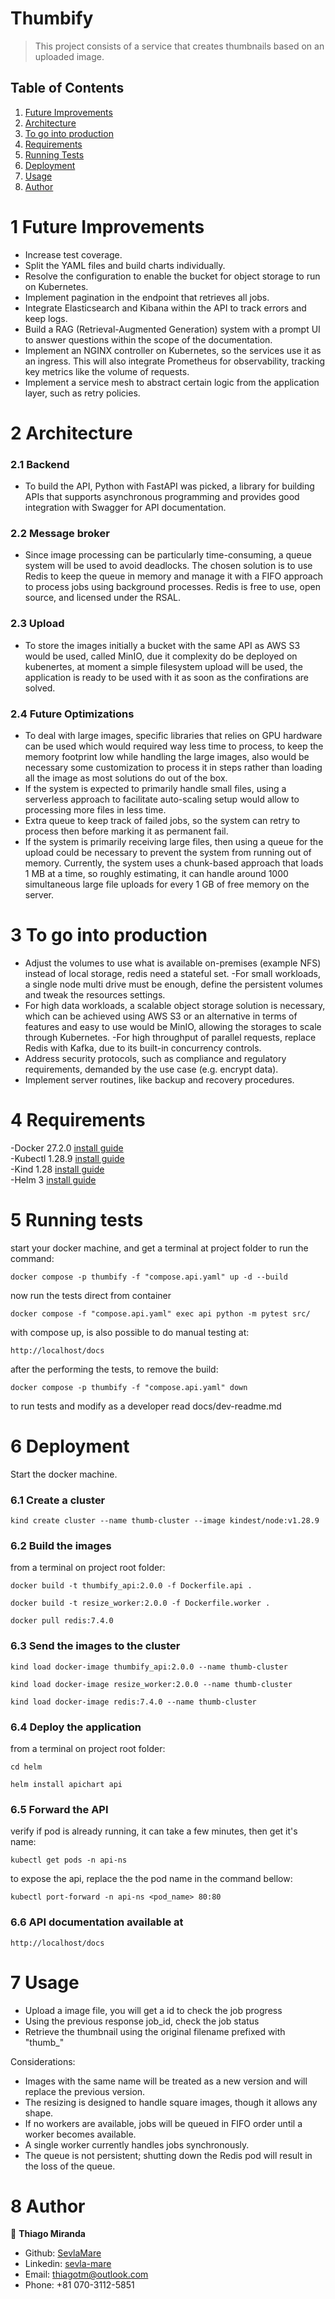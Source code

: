 # Thumbify
> This project consists of a service that creates thumbnails based on an uploaded image.

## Table of Contents

1. [Future Improvements](#future-improvements)
2. [Architecture](#architecture)
3. [To go into production](#to-go-into-production)
4. [Requirements](#requirements)
5. [Running Tests](#running-tests)
6. [Deployment](#deployment)
7. [Usage](#usage)
8. [Author](#author)

# 1 Future Improvements
- Increase test coverage.
- Split the YAML files and build charts individually.
- Resolve the configuration to enable the bucket for object storage to run on Kubernetes.
- Implement pagination in the endpoint that retrieves all jobs.
- Integrate Elasticsearch and Kibana within the API to track errors and keep logs.
- Build a RAG (Retrieval-Augmented Generation) system with a prompt UI to answer questions within the scope of the documentation.
- Implement an NGINX controller on Kubernetes, so the services use it as an ingress. This will also integrate Prometheus for observability, tracking key metrics like the volume of requests.
- Implement a service mesh to abstract certain logic from the application layer, such as retry policies.

# 2 Architecture
### 2.1 Backend
- To build the API, Python with FastAPI was picked, a library for building APIs that supports asynchronous programming and provides good integration with Swagger for API documentation.

### 2.2 Message broker
- Since image processing can be particularly time-consuming, a queue system will be used to avoid deadlocks. The chosen solution is to use Redis to keep the queue in memory and manage it with a FIFO approach to process jobs using background processes. Redis is free to use, open source, and licensed under the RSAL.

### 2.3 Upload
- To store the images initially a bucket with the same API as AWS S3 would be used, called MinIO, due it complexity do be deployed on kubenertes, at moment a simple filesystem upload will be used, the application is ready to be used with it as soon as the confirations are solved.

### 2.4 Future Optimizations
- To deal with large images, specific libraries that relies on GPU hardware can be used which would required way less time to process, to keep the memory footprint low while handling the large images, also would be necessary some customization to process it in steps rather than loading all the image as most solutions do out of the box.
- If the system is expected to primarily handle small files, using a serverless approach to facilitate auto-scaling setup would allow to processing more files in less time.
- Extra queue to keep track of failed jobs, so the system can retry to process then before marking it as permanent fail.
- If the system is primarily receiving large files, then using a queue for the upload could be necessary to prevent the system from running out of memory. Currently, the system uses a chunk-based approach that loads 1 MB at a time, so roughly estimating, it can handle around 1000 simultaneous large file uploads for every 1 GB of free memory on the server.

# 3 To go into production
- Adjust the volumes to use what is available on-premises (example NFS) instead of local storage, redis need a stateful set.
-For small workloads, a single node multi drive must be enough, define the persistent volumes and tweak the resources settings.
- For high data workloads, a scalable object storage solution is necessary, which can be achieved using AWS S3 or an alternative in terms of features and easy to use would be MinIO, allowing the storages to scale through Kubernetes.
-For high throughput of parallel requests, replace Redis with Kafka, due to its built-in concurrency controls.
- Address security protocols, such as compliance and regulatory requirements, demanded by the use case (e.g. encrypt data).
- Implement server routines, like backup and recovery procedures.

# 4 Requirements
-Docker 27.2.0 [install guide](https://docs.docker.com/engine/install/) \
-Kubectl 1.28.9 [install guide](https://kubernetes.io/docs/tasks/tools/#kubectl) \
-Kind 1.28 [install guide](https://kind.sigs.k8s.io/docs/user/quick-start#installation) \
-Helm 3 [install guide](https://helm.sh/docs/intro/install/)

# 5 Running tests
start your docker machine, and get a terminal at project folder to run the command:
```
docker compose -p thumbify -f "compose.api.yaml" up -d --build
```

now run the tests direct from container
```
docker compose -f "compose.api.yaml" exec api python -m pytest src/
```

with compose up, is also possible to do manual testing at:
```
http://localhost/docs
```

after the performing the tests, to remove the build:
```
docker compose -p thumbify -f "compose.api.yaml" down
```
to run tests and modify as a developer read docs/dev-readme.md

# 6 Deployment
Start the docker machine.

### 6.1 Create a cluster
```
kind create cluster --name thumb-cluster --image kindest/node:v1.28.9
```

### 6.2 Build the images
from a terminal on project root folder:
```
docker build -t thumbify_api:2.0.0 -f Dockerfile.api .

docker build -t resize_worker:2.0.0 -f Dockerfile.worker .

docker pull redis:7.4.0
```

### 6.3 Send the images to the cluster
```
kind load docker-image thumbify_api:2.0.0 --name thumb-cluster

kind load docker-image resize_worker:2.0.0 --name thumb-cluster

kind load docker-image redis:7.4.0 --name thumb-cluster
```

### 6.4 Deploy the application
from a terminal on project root folder:
```
cd helm

helm install apichart api
```

### 6.5 Forward the API
verify if pod is already running, it can take a few minutes, then get it's name:
```
kubectl get pods -n api-ns
```

to expose the api, replace the the pod name in the command bellow:
```
kubectl port-forward -n api-ns <pod_name> 80:80
```

### 6.6 API documentation available at
```
http://localhost/docs
```

# 7 Usage
- Upload a image file, you will get a id to check the job progress
- Using the previous response job_id, check the job status
- Retrieve the thumbnail using the original filename prefixed with "thumb_"

Considerations:
- Images with the same name will be treated as a new version and will replace the previous version.
- The resizing is designed to handle square images, though it allows any shape.
- If no workers are available, jobs will be queued in FIFO order until a worker becomes available.
- A single worker currently handles jobs synchronously.
- The queue is not persistent; shutting down the Redis pod will result in the loss of the queue.

# 8 Author
👤 **Thiago Miranda**
- Github: [SevlaMare](https://github.com/SevlaMare)
- Linkedin: [sevla-mare](https://www.linkedin.com/in/sevla-mare)
- Email: thiagotm@outlook.com
- Phone: +81 070-3112-5851